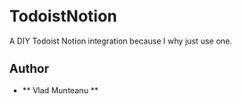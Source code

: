 # TodoistNotion 
A DIY Todoist Notion integration because I why just use one. 

## Author 
* ** Vlad Munteanu ** 

